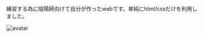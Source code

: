 練習する為に陰陽師向けて自分が作ったwebです。単純にhtml/cssだけを利用しました。

![avatar](/%E6%92%AE%E5%BD%B1%E3%82%AF%E3%83%A9%E3%83%96%E3%81%AEweb/image/example.png)